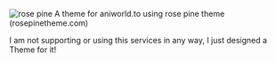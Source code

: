 ![rose pine](https://raw.githubusercontent.com/rose-pine/rose-pine-theme/main/assets/icon.png)
A theme for aniworld.to using rose pine theme (rosepinetheme.com)


I am not supporting or using this services in any way, I just designed a Theme for it!
